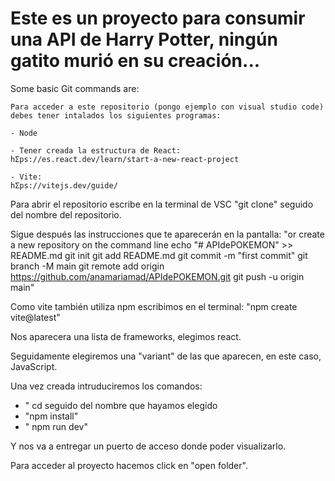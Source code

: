 # Este es un proyecto para consumir una API de Harry Potter, ningún gatito murió en su creación...
Some basic Git commands are:
```
Para acceder a este repositorio (pongo ejemplo con visual studio code) debes tener intalados los siguientes programas: 

- Node

- Tener creada la estructura de React:
hƩps://es.react.dev/learn/start-a-new-react-project

- Vite:
hƩps://vitejs.dev/guide/
```


Para abrir el repositorio escribe en la terminal de VSC "git clone" seguido del nombre del repositorio.

Sigue después las instrucciones que te aparecerán en la pantalla:
"or create a new repository on the command line
echo "# APIdePOKEMON" >> README.md
git init
git add README.md
git commit -m "first commit"
git branch -M main
git remote add origin https://github.com/anamariamad/APIdePOKEMON.git
git push -u origin main"

Como vite también utiliza npm escribimos en el terminal: "npm create vite@latest"

Nos aparecera una lista de frameworks, elegimos react.

Seguidamente elegiremos una "variant" de las que aparecen, en este caso, JavaScript.

Una vez creada intruduciremos los comandos:
- " cd seguido del nombre que hayamos elegido
- "npm install"
- " npm run dev"

Y nos va a entregar un puerto de acceso donde poder visualizarlo.

Para acceder al proyecto hacemos click en "open folder".


